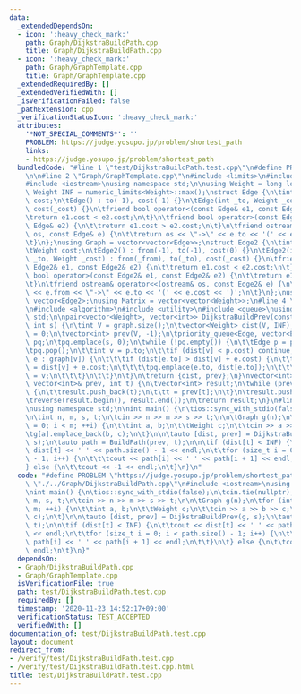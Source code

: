 ```yaml
---
data:
  _extendedDependsOn:
  - icon: ':heavy_check_mark:'
    path: Graph/DijkstraBuildPath.cpp
    title: Graph/DijkstraBuildPath.cpp
  - icon: ':heavy_check_mark:'
    path: Graph/GraphTemplate.cpp
    title: Graph/GraphTemplate.cpp
  _extendedRequiredBy: []
  _extendedVerifiedWith: []
  _isVerificationFailed: false
  _pathExtension: cpp
  _verificationStatusIcon: ':heavy_check_mark:'
  attributes:
    '*NOT_SPECIAL_COMMENTS*': ''
    PROBLEM: https://judge.yosupo.jp/problem/shortest_path
    links:
    - https://judge.yosupo.jp/problem/shortest_path
  bundledCode: "#line 1 \"test/DijkstraBuildPath.test.cpp\"\n#define PROBLEM \"https://judge.yosupo.jp/problem/shortest_path\"\
    \n\n#line 2 \"Graph/GraphTemplate.cpp\"\n#include <limits>\n#include <vector>\n\
    #include <iostream>\nusing namespace std;\n\nusing Weight = long long;\nconstexpr\
    \ Weight INF = numeric_limits<Weight>::max();\nstruct Edge {\n\tint to;\n\tWeight\
    \ cost;\n\tEdge() : to(-1), cost(-1) {}\n\tEdge(int _to, Weight _cost = 1) : to(_to),\
    \ cost(_cost) {}\n\tfriend bool operator<(const Edge& e1, const Edge& e2) {\n\t\
    \treturn e1.cost < e2.cost;\n\t}\n\tfriend bool operator>(const Edge& e1, const\
    \ Edge& e2) {\n\t\treturn e1.cost > e2.cost;\n\t}\n\tfriend ostream& operator<<(ostream&\
    \ os, const Edge& e) {\n\t\treturn os << \"->\" << e.to << '(' << e.cost << ')';\n\
    \t}\n};\nusing Graph = vector<vector<Edge>>;\nstruct Edge2 {\n\tint from, to;\n\
    \tWeight cost;\n\tEdge2() : from(-1), to(-1), cost(0) {}\n\tEdge2(int _from, int\
    \ _to, Weight _cost) : from(_from), to(_to), cost(_cost) {}\n\tfriend bool operator<(const\
    \ Edge2& e1, const Edge2& e2) {\n\t\treturn e1.cost < e2.cost;\n\t}\n\tfriend\
    \ bool operator>(const Edge2& e1, const Edge2& e2) {\n\t\treturn e1.cost > e2.cost;\n\
    \t}\n\tfriend ostream& operator<<(ostream& os, const Edge2& e) {\n\t\treturn os\
    \ << e.from << \"->\" << e.to << '(' << e.cost << ')';\n\t}\n};\nusing Edges =\
    \ vector<Edge2>;\nusing Matrix = vector<vector<Weight>>;\n#line 4 \"Graph/DijkstraBuildPath.cpp\"\
    \n#include <algorithm>\n#include <utility>\n#include <queue>\nusing namespace\
    \ std;\n\npair<vector<Weight>, vector<int>> DijkstraBuildPrev(const Graph& graph,\
    \ int s) {\n\tint V = graph.size();\n\tvector<Weight> dist(V, INF);\n\tdist[s]\
    \ = 0;\n\tvector<int> prev(V, -1);\n\tpriority_queue<Edge, vector<Edge>, greater<Edge>>\
    \ pq;\n\tpq.emplace(s, 0);\n\twhile (!pq.empty()) {\n\t\tEdge p = pq.top();\n\t\
    \tpq.pop();\n\t\tint v = p.to;\n\t\tif (dist[v] < p.cost) continue;\n\t\tfor (auto\
    \ e : graph[v]) {\n\t\t\tif (dist[e.to] > dist[v] + e.cost) {\n\t\t\t\tdist[e.to]\
    \ = dist[v] + e.cost;\n\t\t\t\tpq.emplace(e.to, dist[e.to]);\n\t\t\t\tprev[e.to]\
    \ = v;\n\t\t\t}\n\t\t}\n\t}\n\treturn {dist, prev};\n}\nvector<int> BuildPath(const\
    \ vector<int>& prev, int t) {\n\tvector<int> result;\n\twhile (prev[t] != -1)\
    \ {\n\t\tresult.push_back(t);\n\t\tt = prev[t];\n\t}\n\tresult.push_back(t);\n\
    \treverse(result.begin(), result.end());\n\treturn result;\n}\n#line 5 \"test/DijkstraBuildPath.test.cpp\"\
    \nusing namespace std;\n\nint main() {\n\tios::sync_with_stdio(false);\n\tcin.tie(nullptr);\n\
    \n\tint n, m, s, t;\n\tcin >> n >> m >> s >> t;\n\n\tGraph g(n);\n\tfor (int i\
    \ = 0; i < m; ++i) {\n\t\tint a, b;\n\t\tWeight c;\n\t\tcin >> a >> b >> c;\n\t\
    \tg[a].emplace_back(b, c);\n\t}\n\n\tauto [dist, prev] = DijkstraBuildPrev(g,\
    \ s);\n\tauto path = BuildPath(prev, t);\n\n\tif (dist[t] < INF) {\n\t\tcout <<\
    \ dist[t] << ' ' << path.size() - 1 << endl;\n\t\tfor (size_t i = 0; i < path.size()\
    \ - 1; i++) {\n\t\t\tcout << path[i] << ' ' << path[i + 1] << endl;\n\t\t}\n\t\
    } else {\n\t\tcout << -1 << endl;\n\t}\n}\n"
  code: "#define PROBLEM \"https://judge.yosupo.jp/problem/shortest_path\"\n\n#include\
    \ \"./../Graph/DijkstraBuildPath.cpp\"\n#include <iostream>\nusing namespace std;\n\
    \nint main() {\n\tios::sync_with_stdio(false);\n\tcin.tie(nullptr);\n\n\tint n,\
    \ m, s, t;\n\tcin >> n >> m >> s >> t;\n\n\tGraph g(n);\n\tfor (int i = 0; i <\
    \ m; ++i) {\n\t\tint a, b;\n\t\tWeight c;\n\t\tcin >> a >> b >> c;\n\t\tg[a].emplace_back(b,\
    \ c);\n\t}\n\n\tauto [dist, prev] = DijkstraBuildPrev(g, s);\n\tauto path = BuildPath(prev,\
    \ t);\n\n\tif (dist[t] < INF) {\n\t\tcout << dist[t] << ' ' << path.size() - 1\
    \ << endl;\n\t\tfor (size_t i = 0; i < path.size() - 1; i++) {\n\t\t\tcout <<\
    \ path[i] << ' ' << path[i + 1] << endl;\n\t\t}\n\t} else {\n\t\tcout << -1 <<\
    \ endl;\n\t}\n}"
  dependsOn:
  - Graph/DijkstraBuildPath.cpp
  - Graph/GraphTemplate.cpp
  isVerificationFile: true
  path: test/DijkstraBuildPath.test.cpp
  requiredBy: []
  timestamp: '2020-11-23 14:52:17+09:00'
  verificationStatus: TEST_ACCEPTED
  verifiedWith: []
documentation_of: test/DijkstraBuildPath.test.cpp
layout: document
redirect_from:
- /verify/test/DijkstraBuildPath.test.cpp
- /verify/test/DijkstraBuildPath.test.cpp.html
title: test/DijkstraBuildPath.test.cpp
---
```

